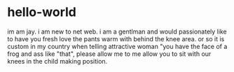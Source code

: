# hello-world
im am jay. i am new to net web. i am a gentlman and would passionately like to have you fresh love the pants warm with behind the knee area. or so it is custom in my country when telling attractive woman "you have the face of a frog and ass like "that", please allow me to me allow you to sit with our knees in the child making position. 
